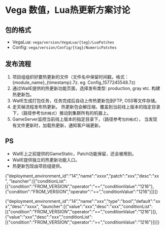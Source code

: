 
# Vega 数值，Lua热更新方案讨论

## 包的格式

* VegaLua: `vega/version/VegaLua/{tag}/LuaPatches`
* Config: `vega/version/Config/{tag}/NumericPatches`

## 发布流程

1. 项目组组织好要热更新的文件（文件名中保留时间戳，格式：{module_name}_{timestamp}.7z. eg. Config_1577245548.7z)
2. 通过WallE提供的热更新功能页面，选择发布类型: production, gray etc. 构建热更新包。
3. WallE生成打包任务，任务完成后自动上传热更新包到FTP, OSS等文件存储。
4. 走天梯流程发布热更新。 热更新包会解压缩，覆盖到当前线上版本的指定目录下，（路径参考`包的格式`）推动到集群所有的机器上。
5. GameServer监控当前线上版本的指定目录下，（路径参考`包的格式`）， 当发现有文件更新时，加载热更新，通知客户端更新。

## PS

* WallE上之前提供的GameStatic，Patch功能保留，还会被用到。
* WallE提供独立的热更新功能入口。
* 热更新包现由项目组提供。


{"deployment_environment_id":"14","name":"xxxx","patch":"xxx","desc":"xx",
  "launcher":[{"conditionList":[{"condition":"FROM_VERSION","operator":"==","conditionValue":"1216"},{"condition":"FROM_VERSION","operator":"==","conditionValue":"1216"}]}]}

{"deployment_environment_id":"14","name":"xxx","type":"bool","default":"xxx","desc":"xxxx",
"launcher":[{"value":"xxx","desc":"xxx","conditionList":[{"condition":"FROM_VERSION","operator":"==","conditionValue":"1216"}]},{"value":"xxx","desc":"xxx","conditionList":[{"condition":"FROM_VERSION","operator":"==","conditionValue":"1216"}]}]}